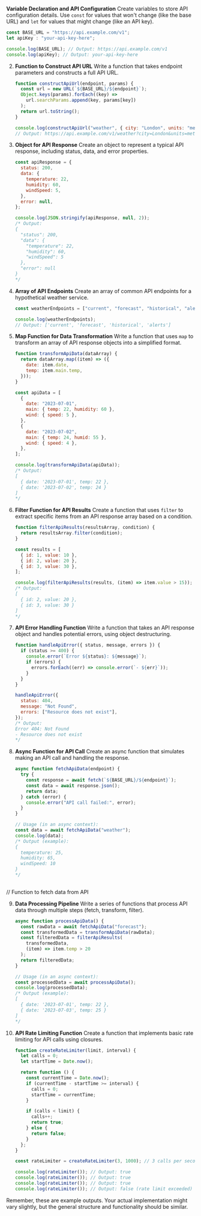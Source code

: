 **Variable Declaration and API Configuration**
   Create variables to store API configuration details. Use `const` for values that won't change (like the base URL) and `let` for values that might change (like an API key).

   ```javascript
   const BASE_URL = "https://api.example.com/v1";
   let apiKey : "your-api-key-here";

   console.log(BASE_URL); // Output: https://api.example.com/v1
   console.log(apiKey); // Output: your-api-key-here
   ```

2. **Function to Construct API URL**
   Write a function that takes endpoint parameters and constructs a full API URL.

   ```javascript
   function constructApiUrl(endpoint, params) {
     const url = new URL(`${BASE_URL}/${endpoint}`);
     Object.keys(params).forEach((key) =>
       url.searchParams.append(key, params[key])
     );
     return url.toString();
   }

   console.log(constructApiUrl("weather", { city: "London", units: "metric" }));
   // Output: https://api.example.com/v1/weather?city=London&units=metric
   ```

3. **Object for API Response**
   Create an object to represent a typical API response, including status, data, and error properties.

   ```javascript
   const apiResponse = {
     status: 200,
     data: {
       temperature: 22,
       humidity: 60,
       windSpeed: 5,
     },
     error: null,
   };

   console.log(JSON.stringify(apiResponse, null, 2));
   /* Output:
   {
     "status": 200,
     "data": {
       "temperature": 22,
       "humidity": 60,
       "windSpeed": 5
     },
     "error": null
   }
   */
   ```

4. **Array of API Endpoints**
   Create an array of common API endpoints for a hypothetical weather service.

   ```javascript
   const weatherEndpoints = ["current", "forecast", "historical", "alerts"];

   console.log(weatherEndpoints);
   // Output: ['current', 'forecast', 'historical', 'alerts']
   ```

5. **Map Function for Data Transformation**
   Write a function that uses `map` to transform an array of API response objects into a simplified format.

   ```javascript
   function transformApiData(dataArray) {
     return dataArray.map((item) => ({
       date: item.date,
       temp: item.main.temp,
     }));
   }

   const apiData = [
     {
       date: "2023-07-01",
       main: { temp: 22, humidity: 60 },
       wind: { speed: 5 },
     },
     {
       date: "2023-07-02",
       main: { temp: 24, humid: 55 },
       wind: { speed: 4 },
     },
   ];

   console.log(transformApiData(apiData));
   /* Output:
   [
     { date: '2023-07-01', temp: 22 },
     { date: '2023-07-02', temp: 24 }
   ]
   */
   ```

6. **Filter Function for API Results**
   Create a function that uses `filter` to extract specific items from an API response array based on a condition.

   ```javascript
   function filterApiResults(resultsArray, condition) {
     return resultsArray.filter(condition);
   }

   const results = [
     { id: 1, value: 10 },
     { id: 2, value: 20 },
     { id: 3, value: 30 },
   ];

   console.log(filterApiResults(results, (item) => item.value > 15));
   /* Output:
   [
     { id: 2, value: 20 },
     { id: 3, value: 30 }
   ]
   */
   ```

7. **API Error Handling Function**
   Write a function that takes an API response object and handles potential errors, using object destructuring.

   ```javascript
   function handleApiError({ status, message, errors }) {
     if (status >= 400) {
       console.error(`Error ${status}: ${message}`);
       if (errors) {
         errors.forEach((err) => console.error(`- ${err}`));
       }
     }
   }

   handleApiError({
     status: 404,
     message: "Not Found",
     errors: ["Resource does not exist"],
   });
   /* Output:
   Error 404: Not Found
   - Resource does not exist
   */
   ```

8. **Async Function for API Call**
   Create an async function that simulates making an API call and handling the response.

   ```javascript
   async function fetchApiData(endpoint) {
     try {
       const response = await fetch(`${BASE_URL}/${endpoint}`);
       const data = await response.json();
       return data;
     } catch (error) {
       console.error("API call failed:", error);
     }
   }

   // Usage (in an async context):
   const data = await fetchApiData("weather");
   console.log(data);
   /* Output (example):
   {
     temperature: 25,
     humidity: 65,
     windSpeed: 10
   }
   */
  
  // Function to fetch data from API




9. **Data Processing Pipeline**
   Write a series of functions that process API data through multiple steps (fetch, transform, filter).

   ```javascript
   async function processApiData() {
     const rawData = await fetchApiData("forecast");
     const transformedData = transformApiData(rawData);
     const filteredData = filterApiResults(
       transformedData,
       (item) => item.temp > 20
     );
     return filteredData;
   }

   // Usage (in an async context):
   const processedData = await processApiData();
   console.log(processedData);
   /* Output (example):
   [
     { date: '2023-07-01', temp: 22 },
     { date: '2023-07-03', temp: 25 }
   ]
   */
   ```

10. **API Rate Limiting Function**
    Create a function that implements basic rate limiting for API calls using closures.

    ```javascript
    function createRateLimiter(limit, interval) {
      let calls = 0;
      let startTime = Date.now();

      return function () {
        const currentTime = Date.now();
        if (currentTime - startTime >= interval) {
          calls = 0;
          startTime = currentTime;
        }

        if (calls < limit) {
          calls++;
          return true;
        } else {
          return false;
        }
      };
    }

    const rateLimiter = createRateLimiter(3, 1000); // 3 calls per second

    console.log(rateLimiter()); // Output: true
    console.log(rateLimiter()); // Output: true
    console.log(rateLimiter()); // Output: true
    console.log(rateLimiter()); // Output: false (rate limit exceeded)
    ```

Remember, these are example outputs. Your actual implementation might vary slightly, but the general structure and functionality should be similar.